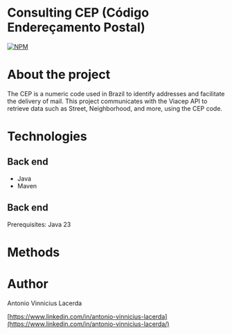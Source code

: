 # Consulting CEP (Código Endereçamento Postal)
[![NPM](https://img.shields.io/npm/l/react)](https://github.com/lacerdence/snake-game/blob/main/LICENSE) 

# About the project
The CEP is a numeric code used in Brazil to identify addresses and facilitate the delivery of mail. This project communicates with the Viacep API to retrieve data such as Street, Neighborhood, and more, using the CEP code.

# Technologies
## Back end
- Java
- Maven

## Back end
Prerequisites: Java 23

# Methods

# Author

Antonio Vinnicius Lacerda

[https://www.linkedin.com/in/antonio-vinnicius-lacerda](https://www.linkedin.com/in/antonio-vinnicius-lacerda/)
